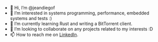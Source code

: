 - 👋 Hi, I’m @jeandiegof
- 👀 I’m interested in systems programming, performance, embedded systems and tests :) 
- 🌱 I’m currently learning Rust and writing a BitTorrent client. 
- 💞️ I’m looking to collaborate on any projects related to my interests :D
- 📫 How to reach me on [LinkedIn](https://www.linkedin.com/in/jeanfontena/).

<!---
jeandiegof/jeandiegof is a ✨ special ✨ repository because its `README.md` (this file) appears on your GitHub profile.
You can click the Preview link to take a look at your changes.
--->
